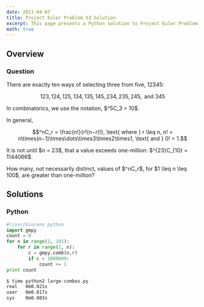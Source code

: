 ```yaml
---
date: 2011-04-07
title: Project Euler Problem 53 Solution
excerpt: This page presents a Python solution to Project Euler Problem 53.
math: true
---
```



## Overview


### Question

<p>
There are exactly ten ways of selecting three from five, 12345:
</p>

$$123, 124, 125, 134, 135, 145, 234, 235, 245, \text{ and } 345$$

<p>
In combinatorics, we use the notation, $^5C_3 = 10$.
</p>

<p>
In general,
</p>

$$^nC_r = \frac{n!}{r!(n−r)!}, \text{ where } r \leq n, n! = n\times(n−1)\times\dots\times3\times2\times1, \text{ and } 0! = 1.$$

<p>
It is not until $n = 23$, that a value exceeds one-million: $^{23}C_{10} = 1144066$.
</p>

<p>
How many, not necessarily distinct, values of  $^nC_r$, for $1 \leq n \leq 100$, are greater than one-million?
</p>







## Solutions

### Python

```python
#!/usr/bin/env python
import gmpy
count = 0
for n in range(1, 101):
    for r in range(1, n):
        c = gmpy.comb(n,r)
        if c > 1000000:
            count += 1
print count
```


```bash
$ time python2 large-combos.py
real   0m0.021s
user   0m0.017s
sys    0m0.003s
```


